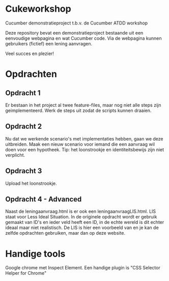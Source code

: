 # Cukeworkshop
Cucumber demonstratieproject t.b.v. de Cucumber ATDD workshop

Deze repository bevat een demonstratieproject bestaande uit een eenvoudige webpagina en wat Cucumber code. 
Via de webpagina kunnen gebruikers (fictief) een lening aanvragen. 

Veel succes en plezier!

# Opdrachten

## Opdracht 1
Er bestaan in het project al twee feature-files, maar nog niet alle steps zijn geimplementeerd. 
Werk de steps uit zodat de scripts kunnen draaien.

## Opdracht 2
Nu dat we werkende scenario's met implementaties hebben, gaan we deze uitbreiden.
Maak een nieuw scenario voor iemand die een aanvraag wil doen voor een hypotheek.
Tip: het loonstrookje en identiteitsbewijs zijn niet verplicht.

## Opdracht 3
Upload het loonstrookje. 

## Opdracht 4 - Advanced
Naast de leningaanvraag.html is er ook een leningaanvraagLIS.html. LIS staat voor Less Ideal Situation.
In de originele opdracht wordt er gebruik gemaakt van ID's en ieder veld heeft een ID, in de echte wereld is dit echter 
ideaal maar niet realistisch. De LIS is hier een voorbeeld van en je kan  de zelfde opdrachten gebruiken, maar dan op 
deze website.

 

# Handige tools
Google chrome met Inspect Element. Een handige plugin is "CSS Selector Helper for Chrome"
